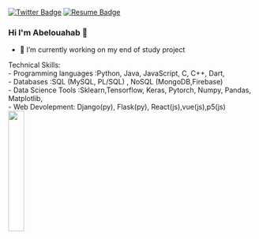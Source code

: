 [![Twitter Badge](https://img.shields.io/badge/Twitter-Profile-informational?style=flat&logo=twitter&logoColor=white&color=1CA2F1)](https://twitter.com/Abdobella448)
[![Resume Badge](https://img.shields.io/badge/CV-Resume-informational?style=flat&logo=book&logoColor=white&color=important)](https://github.com/bellaabdelouahab/bellaabdelouahab/blob/main/CV-1.png)
### Hi I'm Abelouahab 👋


- 🔭 I’m currently working on my end of study project


<!--
**bellaabdelouahab/bellaabdelouahab** is a ✨ _special_ ✨ repository because its `README.md` (this file) appears on your GitHub profile.

Here are some ideas to get you started:

- 🔭 I’m currently working on ...
- 🌱 I’m currently learning ...
- 👯 I’m looking to collaborate on ...
- 🤔 I’m looking for help with ...
- 💬 Ask me about ...
- 📫 How to reach me: ...
- 😄 Pronouns: ...
- ⚡ Fun fact: ...
-->

<div style="display:inline ; width:50vw">
  Technical Skills: <br>
  - Programming languages :Python, Java, JavaScript, C, C++, Dart,<br>
  - Databases :SQL (MySQL, PL/SQL) , NoSQL (MongoDB,Firebase)<br>
  - Data Science Tools :Sklearn,Tensorflow, Keras, Pytorch, Numpy, Pandas, Matplotlib,<br>
  - Web Devolepment: Django(py), Flask(py), React(js),vue(js),p5(js)<br>
</div>
<div style="display:inline; width:25vw"><img align="center" width=25% src="https://github-readme-stats.vercel.app/api?username=bellaabdelouahab&show_icons=true&theme=radical" /></div>

